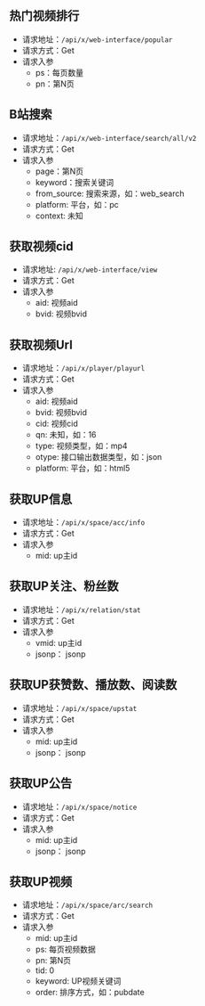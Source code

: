 ## 热门视频排行
-  请求地址：`/api/x/web-interface/popular`
-  请求方式：Get
-  请求入参
   -  ps：每页数量
   -  pn：第N页

## B站搜索
-  请求地址：`/api/x/web-interface/search/all/v2`
-  请求方式：Get
-  请求入参
   -  page：第N页
   -  keyword：搜索关键词
   -  from_source: 搜索来源，如：web_search
   -  platform: 平台，如：pc
   -  context: 未知

## 获取视频cid
-  请求地址: `/api/x/web-interface/view`
-  请求方式：Get
-  请求入参
   -  aid: 视频aid
   -  bvid: 视频bvid

## 获取视频Url
-  请求地址：`/api/x/player/playurl`
-  请求方式：Get
-  请求入参
   -  aid: 视频aid
   -  bvid: 视频bvid
   -  cid: 视频cid
   -  qn: 未知，如：16
   -  type: 视频类型，如：mp4
   -  otype: 接口输出数据类型，如：json
   -  platform: 平台，如：html5

## 获取UP信息
-  请求地址：`/api/x/space/acc/info`
-  请求方式：Get
-  请求入参
   -  mid: up主id
   
## 获取UP关注、粉丝数
-  请求地址：`/api/x/relation/stat`
-  请求方式：Get
-  请求入参
   -  vmid: up主id
   -  jsonp： jsonp

## 获取UP获赞数、播放数、阅读数
-  请求地址：`/api/x/space/upstat`
-  请求方式：Get
-  请求入参
   -  mid: up主id
   -  jsonp： jsonp

## 获取UP公告
-  请求地址：`/api/x/space/notice`
-  请求方式：Get
-  请求入参
   -  mid: up主id
   -  jsonp： jsonp

## 获取UP视频
-  请求地址：`/api/x/space/arc/search`
-  请求方式：Get
-  请求入参
   -  mid: up主id
   -  ps: 每页视频数据
   -  pn: 第N页
   -  tid: 0
   -  keyword: UP视频关键词
   -  order: 排序方式，如：pubdate